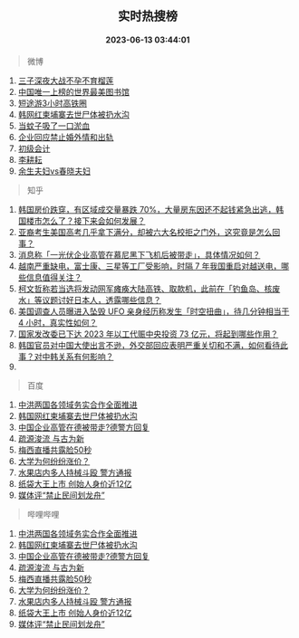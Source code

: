 <div align="center"><h2>实时热搜榜</h2><h4>2023-06-13 03:44:01</h4></div>

> 微博  

1. [三子深夜大战不孕不育榴莲](https://s.weibo.com/weibo?q=%E4%B8%89%E5%AD%90%E6%B7%B1%E5%A4%9C%E5%A4%A7%E6%88%98%E4%B8%8D%E5%AD%95%E4%B8%8D%E8%82%B2%E6%A6%B4%E8%8E%B2&t=31&band_rank=1&Refer=top)<br />
2. [中国唯一上榜的世界最美图书馆](https://s.weibo.com/weibo?q=%23%E4%B8%AD%E5%9B%BD%E5%94%AF%E4%B8%80%E4%B8%8A%E6%A6%9C%E7%9A%84%E4%B8%96%E7%95%8C%E6%9C%80%E7%BE%8E%E5%9B%BE%E4%B9%A6%E9%A6%86%23&t=31&band_rank=2&Refer=top)<br />
3. [短途游3小时高铁圈](https://s.weibo.com/weibo?q=%23%E7%9F%AD%E9%80%94%E6%B8%B83%E5%B0%8F%E6%97%B6%E9%AB%98%E9%93%81%E5%9C%88%23&t=31&band_rank=3&Refer=top)<br />
4. [韩网红柬埔寨去世尸体被扔水沟](https://s.weibo.com/weibo?q=%23%E9%9F%A9%E7%BD%91%E7%BA%A2%E6%9F%AC%E5%9F%94%E5%AF%A8%E5%8E%BB%E4%B8%96%E5%B0%B8%E4%BD%93%E8%A2%AB%E6%89%94%E6%B0%B4%E6%B2%9F%23&t=31&band_rank=4&Refer=top)<br />
5. [当蚊子吸了一口淤血](https://s.weibo.com/weibo?q=%23%E5%BD%93%E8%9A%8A%E5%AD%90%E5%90%B8%E4%BA%86%E4%B8%80%E5%8F%A3%E6%B7%A4%E8%A1%80%23&t=31&band_rank=5&Refer=top)<br />
6. [企业回应禁止婚外情和出轨](https://s.weibo.com/weibo?q=%23%E4%BC%81%E4%B8%9A%E5%9B%9E%E5%BA%94%E7%A6%81%E6%AD%A2%E5%A9%9A%E5%A4%96%E6%83%85%E5%92%8C%E5%87%BA%E8%BD%A8%23&t=31&band_rank=6&Refer=top)<br />
7. [初级会计](https://s.weibo.com/weibo?q=%E5%88%9D%E7%BA%A7%E4%BC%9A%E8%AE%A1&t=31&band_rank=7&Refer=top)<br />
8. [李耕耘](https://s.weibo.com/weibo?q=%E6%9D%8E%E8%80%95%E8%80%98&t=31&band_rank=8&Refer=top)<br />
9. [余生夫妇vs春晓夫妇](https://s.weibo.com/weibo?q=%23%E4%BD%99%E7%94%9F%E5%A4%AB%E5%A6%87vs%E6%98%A5%E6%99%93%E5%A4%AB%E5%A6%87%23&t=31&band_rank=9&Refer=top)<br />

> 知乎  

1. [韩国房价跌穿，有区域成交量暴跌 70%，大量房东因还不起钱紧急出逃，韩国楼市怎么了？接下来会如何发展？](https://www.zhihu.com/question/606122248)<br />
2. [亚裔考生美国高考几乎拿下满分，却被六大名校拒之门外，这究竟是怎么回事？](https://www.zhihu.com/question/605680526)<br />
3. [消息称「一光伏企业高管在慕尼黑下飞机后被带走」，具体情况如何？](https://www.zhihu.com/question/606222429)<br />
4. [越南严重缺电，富士康、三星等工厂受影响，时隔 7 年我国重启对越送电，哪些信息值得关注？](https://www.zhihu.com/question/606164349)<br />
5. [柯文哲称若当选将发动网军瘫痪大陆高铁、取款机，此前在「钓鱼岛、核废水」等议题讨好日本人，透露哪些信息？](https://www.zhihu.com/question/606148038)<br />
6. [美国调查人员曝进入坠毁 UFO 亲身经历称发生「时空扭曲」，待几分钟相当于 4 小时，真实性如何？](https://www.zhihu.com/question/606020452)<br />
7. [国家发改委已下达 2023 年以工代赈中央投资 73 亿元，将起到哪些作用？](https://www.zhihu.com/question/606168061)<br />
8. [韩国官员对中国大使出言不逊，外交部回应表明严重关切和不满，如何看待此事？对中韩关系有何影响？](https://www.zhihu.com/question/606182202)<br />
9. []()<br />

> 百度  

1. [中洪两国各领域务实合作全面推进](https://www.baidu.com/s?wd=%E4%B8%AD%E6%B4%AA%E4%B8%A4%E5%9B%BD%E5%90%84%E9%A2%86%E5%9F%9F%E5%8A%A1%E5%AE%9E%E5%90%88%E4%BD%9C%E5%85%A8%E9%9D%A2%E6%8E%A8%E8%BF%9B&sa=fyb_news&rsv_dl=fyb_news)<br />
2. [韩国网红柬埔寨去世尸体被扔水沟](https://www.baidu.com/s?wd=%E9%9F%A9%E5%9B%BD%E7%BD%91%E7%BA%A2%E6%9F%AC%E5%9F%94%E5%AF%A8%E5%8E%BB%E4%B8%96%E5%B0%B8%E4%BD%93%E8%A2%AB%E6%89%94%E6%B0%B4%E6%B2%9F&sa=fyb_news&rsv_dl=fyb_news)<br />
3. [中国企业高管在德被带走?德警方回复](https://www.baidu.com/s?wd=%E4%B8%AD%E5%9B%BD%E4%BC%81%E4%B8%9A%E9%AB%98%E7%AE%A1%E5%9C%A8%E5%BE%B7%E8%A2%AB%E5%B8%A6%E8%B5%B0%3F%E5%BE%B7%E8%AD%A6%E6%96%B9%E5%9B%9E%E5%A4%8D&sa=fyb_news&rsv_dl=fyb_news)<br />
4. [疏源浚流 与古为新](https://www.baidu.com/s?wd=%E7%96%8F%E6%BA%90%E6%B5%9A%E6%B5%81+%E4%B8%8E%E5%8F%A4%E4%B8%BA%E6%96%B0&sa=fyb_news&rsv_dl=fyb_news)<br />
5. [梅西直播共露脸50秒](https://www.baidu.com/s?wd=%E6%A2%85%E8%A5%BF%E7%9B%B4%E6%92%AD%E5%85%B1%E9%9C%B2%E8%84%B850%E7%A7%92&sa=fyb_news&rsv_dl=fyb_news)<br />
6. [大学为何纷纷涨价？](https://www.baidu.com/s?wd=%E5%A4%A7%E5%AD%A6%E4%B8%BA%E4%BD%95%E7%BA%B7%E7%BA%B7%E6%B6%A8%E4%BB%B7%EF%BC%9F&sa=fyb_news&rsv_dl=fyb_news)<br />
7. [水果店内多人持械斗殴 警方通报](https://www.baidu.com/s?wd=%E6%B0%B4%E6%9E%9C%E5%BA%97%E5%86%85%E5%A4%9A%E4%BA%BA%E6%8C%81%E6%A2%B0%E6%96%97%E6%AE%B4+%E8%AD%A6%E6%96%B9%E9%80%9A%E6%8A%A5&sa=fyb_news&rsv_dl=fyb_news)<br />
8. [纸袋大王上市 创始人身价近12亿](https://www.baidu.com/s?wd=%E7%BA%B8%E8%A2%8B%E5%A4%A7%E7%8E%8B%E4%B8%8A%E5%B8%82+%E5%88%9B%E5%A7%8B%E4%BA%BA%E8%BA%AB%E4%BB%B7%E8%BF%9112%E4%BA%BF&sa=fyb_news&rsv_dl=fyb_news)<br />
9. [媒体评“禁止民间划龙舟”](https://www.baidu.com/s?wd=%E5%AA%92%E4%BD%93%E8%AF%84%E2%80%9C%E7%A6%81%E6%AD%A2%E6%B0%91%E9%97%B4%E5%88%92%E9%BE%99%E8%88%9F%E2%80%9D&sa=fyb_news&rsv_dl=fyb_news)<br />

> 哔哩哔哩  

1. [中洪两国各领域务实合作全面推进](https://www.baidu.com/s?wd=%E4%B8%AD%E6%B4%AA%E4%B8%A4%E5%9B%BD%E5%90%84%E9%A2%86%E5%9F%9F%E5%8A%A1%E5%AE%9E%E5%90%88%E4%BD%9C%E5%85%A8%E9%9D%A2%E6%8E%A8%E8%BF%9B&sa=fyb_news&rsv_dl=fyb_news)<br />
2. [韩国网红柬埔寨去世尸体被扔水沟](https://www.baidu.com/s?wd=%E9%9F%A9%E5%9B%BD%E7%BD%91%E7%BA%A2%E6%9F%AC%E5%9F%94%E5%AF%A8%E5%8E%BB%E4%B8%96%E5%B0%B8%E4%BD%93%E8%A2%AB%E6%89%94%E6%B0%B4%E6%B2%9F&sa=fyb_news&rsv_dl=fyb_news)<br />
3. [中国企业高管在德被带走?德警方回复](https://www.baidu.com/s?wd=%E4%B8%AD%E5%9B%BD%E4%BC%81%E4%B8%9A%E9%AB%98%E7%AE%A1%E5%9C%A8%E5%BE%B7%E8%A2%AB%E5%B8%A6%E8%B5%B0%3F%E5%BE%B7%E8%AD%A6%E6%96%B9%E5%9B%9E%E5%A4%8D&sa=fyb_news&rsv_dl=fyb_news)<br />
4. [疏源浚流 与古为新](https://www.baidu.com/s?wd=%E7%96%8F%E6%BA%90%E6%B5%9A%E6%B5%81+%E4%B8%8E%E5%8F%A4%E4%B8%BA%E6%96%B0&sa=fyb_news&rsv_dl=fyb_news)<br />
5. [梅西直播共露脸50秒](https://www.baidu.com/s?wd=%E6%A2%85%E8%A5%BF%E7%9B%B4%E6%92%AD%E5%85%B1%E9%9C%B2%E8%84%B850%E7%A7%92&sa=fyb_news&rsv_dl=fyb_news)<br />
6. [大学为何纷纷涨价？](https://www.baidu.com/s?wd=%E5%A4%A7%E5%AD%A6%E4%B8%BA%E4%BD%95%E7%BA%B7%E7%BA%B7%E6%B6%A8%E4%BB%B7%EF%BC%9F&sa=fyb_news&rsv_dl=fyb_news)<br />
7. [水果店内多人持械斗殴 警方通报](https://www.baidu.com/s?wd=%E6%B0%B4%E6%9E%9C%E5%BA%97%E5%86%85%E5%A4%9A%E4%BA%BA%E6%8C%81%E6%A2%B0%E6%96%97%E6%AE%B4+%E8%AD%A6%E6%96%B9%E9%80%9A%E6%8A%A5&sa=fyb_news&rsv_dl=fyb_news)<br />
8. [纸袋大王上市 创始人身价近12亿](https://www.baidu.com/s?wd=%E7%BA%B8%E8%A2%8B%E5%A4%A7%E7%8E%8B%E4%B8%8A%E5%B8%82+%E5%88%9B%E5%A7%8B%E4%BA%BA%E8%BA%AB%E4%BB%B7%E8%BF%9112%E4%BA%BF&sa=fyb_news&rsv_dl=fyb_news)<br />
9. [媒体评“禁止民间划龙舟”](https://www.baidu.com/s?wd=%E5%AA%92%E4%BD%93%E8%AF%84%E2%80%9C%E7%A6%81%E6%AD%A2%E6%B0%91%E9%97%B4%E5%88%92%E9%BE%99%E8%88%9F%E2%80%9D&sa=fyb_news&rsv_dl=fyb_news)<br />
